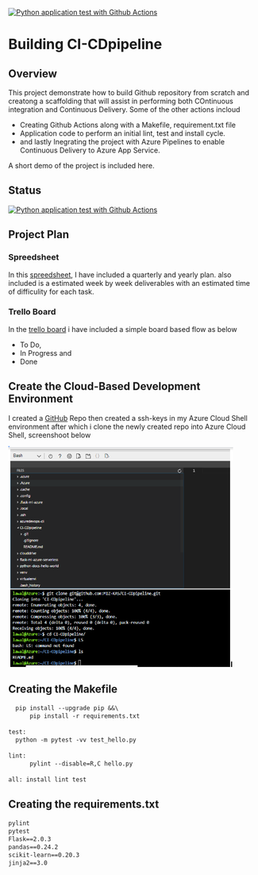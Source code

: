 
[![Python application test with Github Actions](https://github.com/MIZ-KAS/CI-CDpipeline/actions/workflows/pythonapp.yml/badge.svg)](https://github.com/MIZ-KAS/CI-CDpipeline/actions/workflows/pythonapp.yml)

# Building CI-CDpipeline


## Overview

This project demonstrate how to build Github repository from scratch and creatong a scaffolding that will assist in performing both COntinuous integration and Continuous Delivery. Some of the other actions incloud 

  * Creating Github Actions along with a Makefile, requirement.txt file
  * Application code to perform an initial lint, test and install cycle.
  * and lastly Inegrating the project with Azure Pipelines to enable Continuous Delivery to Azure App Service.

A short demo of the project is included here. 

## Status

[![Python application test with Github Actions](https://github.com/MIZ-KAS/CI-CDpipeline/actions/workflows/pythonapp.yml/badge.svg)](https://github.com/MIZ-KAS/CI-CDpipeline/actions/workflows/pythonapp.yml)

## Project Plan 

### Spreedsheet

In this [spreedsheet](https://docs.google.com/spreadsheets/d/1G2UlwSD3HVO32IbAr77t-I1oMyIP3ido7AKpit3aojg/edit?usp=sharing), I have included a quarterly and yearly plan. also included is a estimated week by week deliverables with an estimated time of difficulity for each task.


### Trello Board 

In the [trello board](https://trello.com/invite/b/pXPo2Yyz/afce1f39f9ca2cc8c565ca5800a6fad4/project-2-building-a-ci-cd-pipeline) i have included a simple board based flow as below
 * To Do,
 * In Progress and 
 * Done

 ## Create the Cloud-Based Development Environment
 
 I created a [GitHub](https://github.com/MIZ-KAS/CI-CDpipeline) Repo then created a ssh-keys in my Azure Cloud Shell environment after which i clone the newly created repo into Azure Cloud Shell, screenshoot below
 
![Git clone](Screenshoots/git-clone.PNG "Project Cloned into Azure Cloud shell")


  ## Creating the Makefile 
  
  ```bashinstall:
	pip install --upgrade pip &&\
		pip install -r requirements.txt
	
test:
	python -m pytest -vv test_hello.py

lint:
		pylint --disable=R,C hello.py

all: install lint test
```
 
 ## Creating the requirements.txt
 
   ```bashinstall:
pylint
pytest
Flask==2.0.3
pandas==0.24.2
scikit-learn==0.20.3
jinja2==3.0
```
